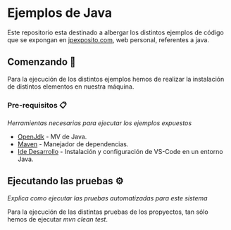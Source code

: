 # Ejemplos de Java

Este repositorio esta destinado a albergar los distintos ejemplos de código que se expongan en [jpexposito.com](https://jpexposito.com/), web personal, referentes a java.
## Comenzando 🚀

Para la ejecución de los distintos ejemplos hemos de realizar la instalación de distintos elementos en nuestra máquina.
### Pre-requisitos 📋
_Herramientas necesarias para ejecutar los ejemplos expuestos_

* [OpenJdk](https://jpexposito.com/lets-go-maven/) - MV de Java.
* [Maven](https://maven.apache.org/) - Manejador de dependencias.
* [Ide Desarrollo](https://jpexposito.com/preparing-development-environment-java/) - Instalación y configuración de VS-Code en un entorno Java.


## Ejecutando las pruebas ⚙️
_Explica como ejecutar las pruebas automatizadas para este sistema_

Para la ejecución de las distintas pruebas de los propyectos, tan sólo hemos de ejecutar *mvn clean test*.